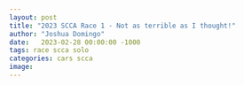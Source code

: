 ```yaml
---
layout: post
title: "2023 SCCA Race 1 - Not as terrible as I thought!"
author: "Joshua Domingo"
date:   2023-02-28 00:00:00 -1000
tags: race scca solo  
categories: cars scca
image: 
---
```


